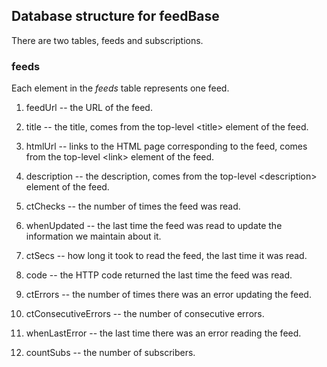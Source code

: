## Database structure for feedBase

There are two tables, feeds and subscriptions.

### feeds

Each element in the <i>feeds</i> table represents one feed. 

1. feedUrl -- the URL of the feed.

2. title -- the title, comes from the top-level &lt;title> element of the feed. 

3. htmlUrl -- links to the HTML page corresponding to the feed, comes from the top-level &lt;link> element of the feed. 

4. description -- the description, comes from the top-level &lt;description> element of the feed.

11. ctChecks -- the number of times the feed was read.

5. whenUpdated -- the last time the feed was read to update the information we maintain about it.

7. ctSecs -- how long it took to read the feed, the last time it was read.

8. code -- the HTTP code returned the last time the feed was read.

9. ctErrors -- the number of times there was an error updating the feed. 

10. ctConsecutiveErrors -- the number of consecutive errors. 

12. whenLastError -- the last time there was an error reading the feed. 

6. countSubs -- the number of subscribers. 

